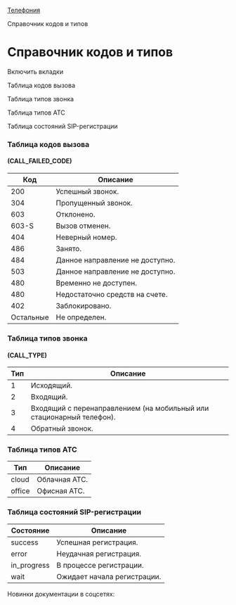 [Телефония](/api_help/telephony/index.php)

Справочник кодов и типов

Справочник кодов и типов
========================

Включить вкладки

Таблица кодов вызова

Таблица типов звонка

Таблица типов АТС

Таблица состояний SIP-регистрации

### Таблица кодов вызова

#### (CALL\_FAILED\_CODE)

| Код | Описание |
| --- | --- |
| 200 | Успешный звонок. |
| 304 | Пропущенный звонок. |
| 603 | Отклонено. |
| 603-S | Вызов отменен. |
| 404 | Неверный номер. |
| 486 | Занято. |
| 484 | Данное направление не доступно. |
| 503 | Данное направление не доступно. |
| 480 | Временно не доступен. |
| 480 | Недостаточно средств на счете. |
| 402 | Заблокировано. |
| Остальные | Не определен. |

### Таблица типов звонка

#### (CALL\_TYPE)

| Тип | Описание |
| --- | --- |
| 1 | Исходящий. |
| 2 | Входящий. |
| 3 | Входящий с перенаправлением (на мобильный или стационарный телефон). |
| 4 | Обратный звонок. |

### Таблица типов АТС

| Тип | Описание |
| --- | --- |
| cloud | Облачная АТС. |
| office | Офисная АТС. |

### Таблица состояний SIP-регистрации

| Состояние | Описание |
| --- | --- |
| success | Успешная регистрация. |
| error | Неудачная регистрация. |
| in\_progress | В процессе регистрации. |
| wait | Ожидает начала регистрации. |

Новинки документации в соцсетях: